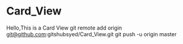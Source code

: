 # Card_View
Hello,This is a Card View
git remote add origin git@github.com:gitshubsyed/Card_View.git
git push -u origin master
